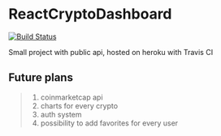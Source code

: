 # ReactCryptoDashboard
[![Build Status](https://travis-ci.org/fablerq/ReactCryptoDashboard.svg)](https://travis-ci.org/fablerq/ReactCryptoDashboard)

Small project with public api, hosted on heroku with Travis CI

## Future plans
> 1) coinmarketcap api
> 2) charts for every crypto
> 3) auth system
> 4) possibility to add favorites for every user